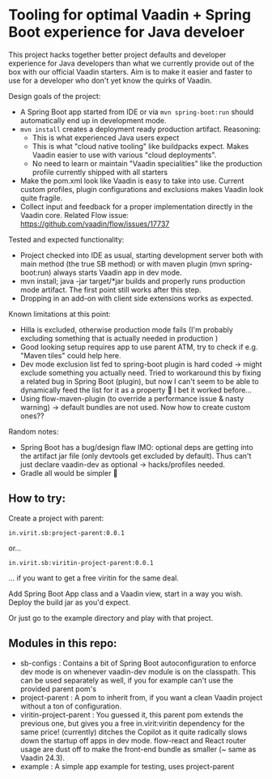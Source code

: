 # Tooling for optimal Vaadin + Spring Boot experience for Java develoer

This project hacks together better project defaults and developer experience for Java developers than what we currently provide out of the box with our official Vaadin starters. Aim is to make it easier and faster to use for a developer who don't yet know the quirks of Vaadin.

Design goals of the project:

 * A Spring Boot app started from IDE or via `mvn spring-boot:run` should automatically end up in development mode.
 * `mvn install` creates a deployment ready production artifact. Reasoning:
   * This is what experienced Java users expect
   * This is what "cloud native tooling" like buildpacks expect. Makes Vaadin easier to use with various "cloud deployments".
   * No need to learn or maintain "Vaadin specialities" like the production profile currently shipped with all  starters
 * Make the pom.xml look like Vaadin is easy to take into use. Current custom profiles, plugin configurations and exclusions makes Vaadin look quite fragile.
 * Collect input and feedback for a proper implementation directly in the Vaadin core. Related Flow issue: https://github.com/vaadin/flow/issues/17737

Tested and expected functionality:

* Project checked into IDE as usual, starting development server both with main method (the true SB method) or with maven plugin (mvn spring-boot:run) always starts Vaadin app in dev mode.
* mvn install; java -jar target/*jar builds and properly runs production mode artifact. The first point still works after this step.
* Dropping in an add-on with client side extensions works as expected. 

Known limitations at this point:

 * Hilla is excluded, otherwise production mode fails (I'm probably excluding something that is actually needed in production )
 * Good looking setup requires app to use parent ATM, try to check if e.g.  "Maven tiles" could help here.
 * Dev mode exclusion list fed to spring-boot plugin is hard coded -> might exclude something you actually need. Tried to workaround this by fixing a related bug in Spring Boot (plugin), but now I can't seem to be able to dynamically feed the list for it as a property 😬 I bet it worked before...
 * Using flow-maven-plugin (to override a performance issue & nasty warning) -> default bundles are not used. Now how to create custom ones??

Random notes:

 * Spring Boot has a bug/design flaw IMO: optional deps are getting into the artifact jar file (only devtools get excluded by default). Thus can't just declare vaadin-dev as optional -> hacks/profiles needed.
 * Gradle all would be simpler 🤪

## How to try:

Create a project with parent:

    in.virit.sb:project-parent:0.0.1

or...

    in.virit.sb:viritin-project-parent:0.0.1

... if you want to get a free viritin for the same deal.

Add Spring Boot App class and a Vaadin view, start in a way you wish. Deploy the build jar as you'd expect.

Or just go to the example directory and play with that project.

## Modules in this repo:


 * sb-configs : Contains a bit of Spring Boot autoconfiguration to enforce dev mode is on whenever vaadin-dev module is on the classpath. This can be used separately as well, if you for example can't use the provided parent pom's
 * project-parent : A pom to inherit from, if you want a clean Vaadin project without a ton of configuration.
 * viritin-project-parent : You guessed it, this parent pom extends the previous one, but gives you a free in.virit:viritin dependency for the same price! (currently) ditches the Copilot as it quite radically slows down the startup off apps in dev mode. flow-react and React router usage are dust off to make the front-end bundle as smaller (~ same as Vaadin 24.3).
 * example : A simple app example for testing, uses project-parent